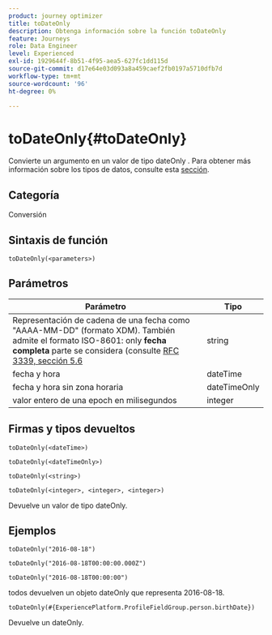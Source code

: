 ```yaml
---
product: journey optimizer
title: toDateOnly
description: Obtenga información sobre la función toDateOnly
feature: Journeys
role: Data Engineer
level: Experienced
exl-id: 1929644f-8b51-4f95-aea5-627fc1dd115d
source-git-commit: d17e64e03d093a8a459caef2fb0197a5710dfb7d
workflow-type: tm+mt
source-wordcount: '96'
ht-degree: 0%

---
```


# toDateOnly{#toDateOnly}

Convierte un argumento en un valor de tipo dateOnly . Para obtener más información sobre los tipos de datos, consulte esta [sección](../expression/data-types.md).

## Categoría

Conversión

## Sintaxis de función

`toDateOnly(<parameters>)`

## Parámetros

| Parámetro | Tipo |
|-----------|------------------|
| Representación de cadena de una fecha como &quot;AAAA-MM-DD&quot; (formato XDM). También admite el formato ISO-8601: only **fecha completa** parte se considera (consulte [RFC 3339, sección 5.6](https://www.rfc-editor.org/rfc/rfc3339#section-5.6) | string |
| fecha y hora | dateTime |
| fecha y hora sin zona horaria | dateTimeOnly |
| valor entero de una epoch en milisegundos | integer |

## Firmas y tipos devueltos

`toDateOnly(<dateTime>)`

`toDateOnly(<dateTimeOnly>)`

`toDateOnly(<string>)`

`toDateOnly(<integer>, <integer>, <integer>)`

Devuelve un valor de tipo dateOnly.

## Ejemplos

`toDateOnly("2016-08-18")`

`toDateOnly("2016-08-18T00:00:00.000Z")`

`toDateOnly("2016-08-18T00:00:00")`

todos devuelven un objeto dateOnly que representa 2016-08-18.

`toDateOnly(#{ExperiencePlatform.ProfileFieldGroup.person.birthDate})`

Devuelve un dateOnly.
